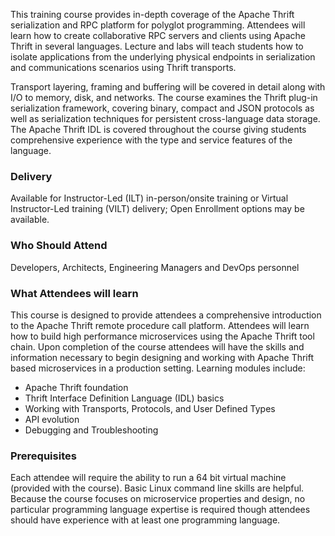 <!-- Apache Thrift Programming -->

This training course provides in-depth coverage of the Apache Thrift serialization and RPC platform for polyglot programming. Attendees will learn how to create collaborative RPC servers and clients using Apache Thrift in several languages. Lecture and labs will teach students how to isolate applications from the underlying physical endpoints in serialization and communications scenarios using Thrift transports.

Transport layering, framing and buffering will be covered in detail along with I/O to memory, disk, and networks. The course examines the Thrift plug-in serialization framework, covering binary, compact and JSON protocols as well as serialization techniques for persistent cross-language data storage. The Apache Thrift IDL is covered throughout the course giving students comprehensive experience with the type and service features of the language.


### Delivery

Available for Instructor-Led (ILT) in-person/onsite training or Virtual Instructor-Led training (VILT) delivery; Open Enrollment options may be available.


### Who Should Attend

Developers, Architects, Engineering Managers and DevOps personnel


### What Attendees will learn

This course is designed to provide attendees a comprehensive introduction to the Apache Thrift remote procedure call platform. Attendees will learn how to build high performance microservices using the Apache Thrift tool chain. Upon completion of the course attendees will have the skills and information necessary to begin designing and working with Apache Thrift based microservices in a production setting. Learning modules include:

- Apache Thrift foundation
- Thrift Interface Definition Language (IDL) basics
- Working with Transports, Protocols, and User Defined Types
- API evolution
- Debugging and Troubleshooting


### Prerequisites

Each attendee will require the ability to run a 64 bit virtual machine (provided with the course). Basic Linux command
line skills are helpful. Because the course focuses on microservice properties and design, no particular programming language expertise is required though attendees should have experience with at least one programming language.
